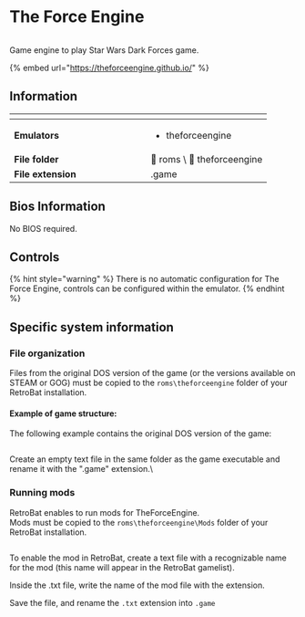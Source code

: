 # The Force Engine

<div align="left">

<figure><img src="https://github.com/fabricecaruso/es-theme-carbon/blob/master/art/logos/darkforces.png?raw=true" alt=""><figcaption></figcaption></figure>

</div>

Game engine to play Star Wars Dark Forces game.

{% embed url="https://theforceengine.github.io/" %}

## Information

<table data-header-hidden><thead><tr><th width="224"></th><th></th></tr></thead><tbody><tr><td><strong>Emulators</strong></td><td><ul><li>theforceengine</li></ul></td></tr><tr><td><strong>File folder</strong></td><td><span data-gb-custom-inline data-tag="emoji" data-code="1f4c2">📂</span> roms \ <span data-gb-custom-inline data-tag="emoji" data-code="1f4c2">📂</span> theforceengine</td></tr><tr><td><strong>File extension</strong></td><td>.game</td></tr></tbody></table>

## Bios Information

No BIOS required.

## Controls

{% hint style="warning" %}
There is no automatic configuration for The Force Engine, controls can be configured within the emulator.
{% endhint %}

## Specific system information

### File organization

Files from the original DOS version of the game (or the versions available on STEAM or GOG) must be copied to the `roms\theforceengine` folder of your RetroBat installation.

#### Example of game structure:

The following example contains the original DOS version of the game:

<div align="left">

<figure><img src="https://i.imgur.com/78m6LKz.png" alt=""><figcaption></figcaption></figure>

</div>

Create an empty text file in the same folder as the game executable and rename it with the ".game" extension.\\

### Running mods

RetroBat enables to run mods for TheForceEngine.\
Mods must be copied to the `roms\theforceengine\Mods` folder of your RetroBat installation.

<div align="left">

<figure><img src="../../../../en/.gitbook/assets/image (52).png" alt=""><figcaption></figcaption></figure>

</div>

To enable the mod in RetroBat, create a text file with a recognizable name for the mod (this name will appear in the RetroBat gamelist).

Inside the .txt file, write the name of the mod file with the extension.

Save the file, and rename the `.txt` extension into `.game`

<div align="left">

<figure><img src="../../../../en/.gitbook/assets/2024-03-10_21h36_04.png" alt=""><figcaption></figcaption></figure>

</div>
